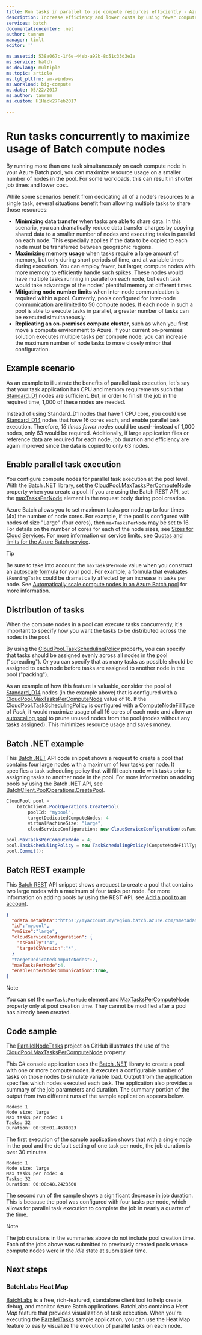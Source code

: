 ```yaml
---
title: Run tasks in parallel to use compute resources efficiently - Azure Batch | Microsoft Docs
description: Increase efficiency and lower costs by using fewer compute nodes and running concurrent tasks on each node in an Azure Batch pool
services: batch
documentationcenter: .net
author: tamram
manager: timlt
editor: ''

ms.assetid: 538a067c-1f6e-44eb-a92b-8d51c33d3e1a
ms.service: batch
ms.devlang: multiple
ms.topic: article
ms.tgt_pltfrm: vm-windows
ms.workload: big-compute
ms.date: 05/22/2017
ms.author: tamram
ms.custom: H1Hack27Feb2017

---
```

# Run tasks concurrently to maximize usage of Batch compute nodes 

By running more than one task simultaneously on each compute node in your Azure Batch pool, you can maximize resource usage on a smaller number of nodes in the pool. For some workloads, this can result in shorter job times and lower cost.

While some scenarios benefit from dedicating all of a node's resources to a single task, several situations benefit from allowing multiple tasks to share those resources:

* **Minimizing data transfer** when tasks are able to share data. In this scenario, you can dramatically reduce data transfer charges by copying shared data to a smaller number of nodes and executing tasks in parallel on each node. This especially applies if the data to be copied to each node must be transferred between geographic regions.
* **Maximizing memory usage** when tasks require a large amount of memory, but only during short periods of time, and at variable times during execution. You can employ fewer, but larger, compute nodes with more memory to efficiently handle such spikes. These nodes would have multiple tasks running in parallel on each node, but each task would take advantage of the nodes' plentiful memory at different times.
* **Mitigating node number limits** when inter-node communication is required within a pool. Currently, pools configured for inter-node communication are limited to 50 compute nodes. If each node in such a pool is able to execute tasks in parallel, a greater number of tasks can be executed simultaneously.
* **Replicating an on-premises compute cluster**, such as when you first move a compute environment to Azure. If your current on-premises solution executes multiple tasks per compute node, you can increase the maximum number of node tasks to more closely mirror that configuration.

## Example scenario
As an example to illustrate the benefits of parallel task execution, let's say that your task application has CPU and memory requirements such that [Standard\_D1](../cloud-services/cloud-services-sizes-specs.md) nodes are sufficient. But, in order to finish the job in the required time, 1,000 of these nodes are needed.

Instead of using Standard\_D1 nodes that have 1 CPU core, you could use [Standard\_D14](../cloud-services/cloud-services-sizes-specs.md) nodes that have 16 cores each, and enable parallel task execution. Therefore, *16 times fewer nodes* could be used--instead of 1,000 nodes, only 63 would be required. Additionally, if large application files or reference data are required for each node, job duration and efficiency are again improved since the data is copied to only 63 nodes.

## Enable parallel task execution
You configure compute nodes for parallel task execution at the pool level. With the Batch .NET library, set the [CloudPool.MaxTasksPerComputeNode][maxtasks_net] property when you create a pool. If you are using the Batch REST API, set the [maxTasksPerNode][rest_addpool] element in the request body during pool creation.

Azure Batch allows you to set maximum tasks per node up to four times (4x) the number of node cores. For example, if the pool is configured with nodes of size "Large" (four cores), then `maxTasksPerNode` may be set to 16. For details on the number of cores for each of the node sizes, see [Sizes for Cloud Services](../cloud-services/cloud-services-sizes-specs.md). For more information on service limits, see [Quotas and limits for the Azure Batch service](batch-quota-limit.md).

> [!TIP]
> Be sure to take into account the `maxTasksPerNode` value when you construct an [autoscale formula][enable_autoscaling] for your pool. For example, a formula that evaluates `$RunningTasks` could be dramatically affected by an increase in tasks per node. See [Automatically scale compute nodes in an Azure Batch pool](batch-automatic-scaling.md) for more information.
>
>

## Distribution of tasks
When the compute nodes in a pool can execute tasks concurrently, it's important to specify how you want the tasks to be distributed across the nodes in the pool.

By using the [CloudPool.TaskSchedulingPolicy][task_schedule] property, you can specify that tasks should be assigned evenly across all nodes in the pool ("spreading"). Or you can specify that as many tasks as possible should be assigned to each node before tasks are assigned to another node in the pool ("packing").

As an example of how this feature is valuable, consider the pool of [Standard\_D14](../cloud-services/cloud-services-sizes-specs.md) nodes (in the example above) that is configured with a [CloudPool.MaxTasksPerComputeNode][maxtasks_net] value of 16. If the [CloudPool.TaskSchedulingPolicy][task_schedule] is configured with a [ComputeNodeFillType][fill_type] of *Pack*, it would maximize usage of all 16 cores of each node and allow an [autoscaling pool](batch-automatic-scaling.md) to prune unused nodes from the pool (nodes without any tasks assigned). This minimizes resource usage and saves money.

## Batch .NET example
This [Batch .NET][api_net] API code snippet shows a request to create a pool that contains four large nodes with a maximum of four tasks per node. It specifies a task scheduling policy that will fill each node with tasks prior to assigning tasks to another node in the pool. For more information on adding pools by using the Batch .NET API, see [BatchClient.PoolOperations.CreatePool][poolcreate_net].

```csharp
CloudPool pool =
    batchClient.PoolOperations.CreatePool(
        poolId: "mypool",
        targetDedicatedComputeNodes: 4
        virtualMachineSize: "large",
        cloudServiceConfiguration: new CloudServiceConfiguration(osFamily: "4"));

pool.MaxTasksPerComputeNode = 4;
pool.TaskSchedulingPolicy = new TaskSchedulingPolicy(ComputeNodeFillType.Pack);
pool.Commit();
```

## Batch REST example
This [Batch REST][api_rest] API snippet shows a request to create a pool that contains two large nodes with a maximum of four tasks per node. For more information on adding pools by using the REST API, see [Add a pool to an account][rest_addpool].

```json
{
  "odata.metadata":"https://myaccount.myregion.batch.azure.com/$metadata#pools/@Element",
  "id":"mypool",
  "vmSize":"large",
  "cloudServiceConfiguration": {
    "osFamily":"4",
    "targetOSVersion":"*",
  }
  "targetDedicatedComputeNodes":2,
  "maxTasksPerNode":4,
  "enableInterNodeCommunication":true,
}
```

> [!NOTE]
> You can set the `maxTasksPerNode` element and [MaxTasksPerComputeNode][maxtasks_net] property only at pool creation time. They cannot be modified after a pool has already been created.
>
>

## Code sample
The [ParallelNodeTasks][parallel_tasks_sample] project on GitHub illustrates the use of the [CloudPool.MaxTasksPerComputeNode][maxtasks_net] property.

This C# console application uses the [Batch .NET][api_net] library to create a pool with one or more compute nodes. It executes a configurable number of tasks on those nodes to simulate variable load. Output from the application specifies which nodes executed each task. The application also provides a summary of the job parameters and duration. The summary portion of the output from two different runs of the sample application appears below.

```
Nodes: 1
Node size: large
Max tasks per node: 1
Tasks: 32
Duration: 00:30:01.4638023
```

The first execution of the sample application shows that with a single node in the pool and the default setting of one task per node, the job duration is over 30 minutes.

```
Nodes: 1
Node size: large
Max tasks per node: 4
Tasks: 32
Duration: 00:08:48.2423500
```

The second run of the sample shows a significant decrease in job duration. This is because the pool was configured with four tasks per node, which allows for parallel task execution to complete the job in nearly a quarter of the time.

> [!NOTE]
> The job durations in the summaries above do not include pool creation time. Each of the jobs above was submitted to previously created pools whose compute nodes were in the *Idle* state at submission time.
>
>

## Next steps
### BatchLabs Heat Map
[BatchLabs][batch_labs] is a free, rich-featured, standalone client tool to help create, debug, and monitor Azure Batch applications. BatchLabs contains a *Heat Map* feature that provides visualization of task execution. When you're executing the [ParallelTasks][parallel_tasks_sample] sample application, you can use the Heat Map feature to easily visualize the execution of parallel tasks on each node.


[api_net]: http://msdn.microsoft.com/library/azure/mt348682.aspx
[api_rest]: http://msdn.microsoft.com/library/azure/dn820158.aspx
[batch_labs]: https://azure.github.io/BatchLabs/
[cloudpool]: https://msdn.microsoft.com/library/azure/microsoft.azure.batch.cloudpool.aspx
[enable_autoscaling]: https://msdn.microsoft.com/library/azure/dn820173.aspx
[fill_type]: https://msdn.microsoft.com/library/microsoft.azure.batch.common.computenodefilltype.aspx
[github_samples]: https://github.com/Azure/azure-batch-samples
[maxtasks_net]: http://msdn.microsoft.com/library/azure/microsoft.azure.batch.cloudpool.maxtaskspercomputenode.aspx
[rest_addpool]: https://msdn.microsoft.com/library/azure/dn820174.aspx
[parallel_tasks_sample]: https://github.com/Azure/azure-batch-samples/tree/master/CSharp/ArticleProjects/ParallelTasks
[poolcreate_net]: https://msdn.microsoft.com/library/azure/microsoft.azure.batch.pooloperations.createpool.aspx
[task_schedule]: https://msdn.microsoft.com/library/microsoft.azure.batch.cloudpool.taskschedulingpolicy.aspx

